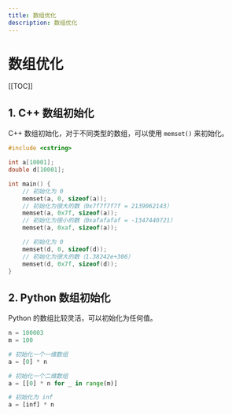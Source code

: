 ```yaml
---
title: 数组优化
description: 数组优化
---
```


# 数组优化

[[TOC]]

## 1. C++ 数组初始化

C++ 数组初始化，对于不同类型的数组，可以使用 `memset()` 来初始化。

```cpp
#include <cstring>

int a[10001];
double d[10001];

int main() {
    // 初始化为 0
    memset(a, 0, sizeof(a));
    // 初始化为很大的数（0x7f7f7f7f = 2139062143）
    memset(a, 0x7f, sizeof(a));
    // 初始化为很小的数（0xafafafaf = -1347440721）
    memset(a, 0xaf, sizeof(a));

    // 初始化为 0
    memset(d, 0, sizeof(d));
    // 初始化为很大的数（1.38242e+306）
    memset(d, 0x7f, sizeof(d));
}
```

## 2. Python 数组初始化

Python 的数组比较灵活，可以初始化为任何值。

```python
n = 100003
m = 100

# 初始化一个一维数组
a = [0] * n

# 初始化一个二维数组
a = [[0] * n for _ in range(m)]

# 初始化为 inf
a = [inf] * n
```
